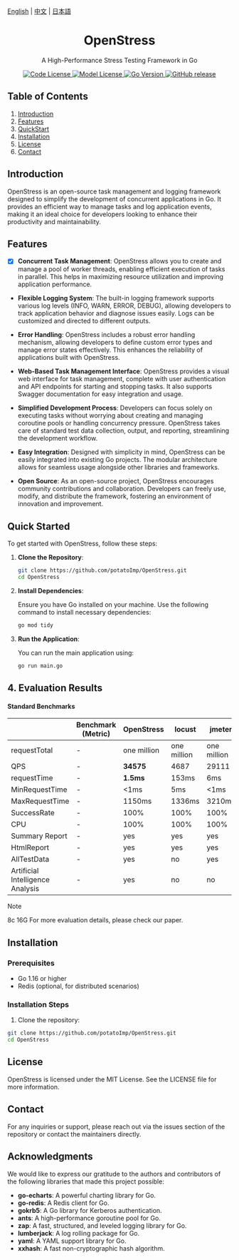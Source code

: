 [English](./README-en.md) |
[中文](./README-zh.md) |
[日本語](./README-ja.md)

<div align="center">
  <h1>OpenStress</h1>
  <p>A High-Performance Stress Testing Framework in Go</p>
  
  <a href="https://github.com/potatoImp/OpenStress/blob/main/LICENSE-CODE">
    <img alt="Code License" src="https://img.shields.io/badge/Code_License-MIT-f5de53?&color=f5de53"/>
  </a>
  <a href="https://github.com/potatoImp/OpenStress/blob/main/LICENSE-MODEL">
    <img alt="Model License" src="https://img.shields.io/badge/Model_License-Model_Agreement-f5de53?&color=f5de53"/>
  </a>
  <a href="https://golang.org/doc/install">
    <img alt="Go Version" src="https://img.shields.io/badge/Go-%3E%3D%201.16-blue"/>
  </a>
  <a href="https://github.com/potatoImp/OpenStress/releases">
    <img alt="GitHub release" src="https://img.shields.io/github/v/release/potatoImp/OpenStress?color=brightgreen"/>
  </a>
</div>

## Table of Contents

1. [Introduction](#introduction)
2. [Features](#features)
3. [QuickStart](#quick-started)
4. [Installation](#Installation)
5. [License](#license)
6. [Contact](#contact)

## Introduction

OpenStress is an open-source task management and logging framework designed to simplify the development of concurrent applications in Go. It provides an efficient way to manage tasks and log application events, making it an ideal choice for developers looking to enhance their productivity and maintainability.

## Features

- [x] **Concurrent Task Management**: OpenStress allows you to create and manage a pool of worker threads, enabling efficient execution of tasks in parallel. This helps in maximizing resource utilization and improving application performance.

- **Flexible Logging System**: The built-in logging framework supports various log levels (INFO, WARN, ERROR, DEBUG), allowing developers to track application behavior and diagnose issues easily. Logs can be customized and directed to different outputs.

- **Error Handling**: OpenStress includes a robust error handling mechanism, allowing developers to define custom error types and manage error states effectively. This enhances the reliability of applications built with OpenStress.

- **Web-Based Task Management Interface**: OpenStress provides a visual web interface for task management, complete with user authentication and API endpoints for starting and stopping tasks. It also supports Swagger documentation for easy integration and usage.

- **Simplified Development Process**: Developers can focus solely on executing tasks without worrying about creating and managing coroutine pools or handling concurrency pressure. OpenStress takes care of standard test data collection, output, and reporting, streamlining the development workflow.

- **Easy Integration**: Designed with simplicity in mind, OpenStress can be easily integrated into existing Go projects. The modular architecture allows for seamless usage alongside other libraries and frameworks.

- **Open Source**: As an open-source project, OpenStress encourages community contributions and collaboration. Developers can freely use, modify, and distribute the framework, fostering an environment of innovation and improvement.

## Quick Started

To get started with OpenStress, follow these steps:

1. **Clone the Repository**:
   ```bash
   git clone https://github.com/potatoImp/OpenStress.git
   cd OpenStress
2. **Install Dependencies**:

   Ensure you have Go installed on your machine. Use the following command to install necessary dependencies:
   ```bash
   go mod tidy
4. **Run the Application**:
  
   You can run the main application using:
   ```bash
   go run main.go


## 4. Evaluation Results
#### Standard Benchmarks

<div align="center">


|  | Benchmark (Metric) | OpenStress | locust | jmeter | - | - |
|---|-------------------|----------|--------|-------------|---------------|---------|
| requestTotal | - | one million | one million | one million | Dense | MoE |
| QPS | - | **34575** | 4687 | 29111 | - | - |
| requestTime | - | **1.5ms** | 153ms | 6ms | - | - |
| MinRequestTime | - | <1ms | 5ms | <1ms | - | - |
| MaxRequestTime | - | 1150ms | 1336ms | 3210ms | - | - |
| SuccessRate | - | 100% | 100% | 100% | - | - |
| CPU | - | 100% | 100% | 100% | - | - |
| Summary Report | - | yes | yes | yes | - | - |
| HtmlReport | - | yes | yes | yes | - | - |
| AllTestData | - | yes | no | yes | - | - |
| Artificial Intelligence Analysis| - | yes | no | no | - | - |






</div>

> [!NOTE]
> 8c 16G
> For more evaluation details, please check our paper. 


## Installation

### Prerequisites

- Go 1.16 or higher
- Redis (optional, for distributed scenarios)

### Installation Steps

1. Clone the repository:
```bash
git clone https://github.com/potatoImp/OpenStress.git
cd OpenStress
```

## License
OpenStress is licensed under the MIT License. See the LICENSE file for more information.

## Contact
For any inquiries or support, please reach out via the issues section of the repository or contact the maintainers directly.


## Acknowledgments

We would like to express our gratitude to the authors and contributors of the following libraries that made this project possible:

- **go-echarts**: A powerful charting library for Go.
- **go-redis**: A Redis client for Go.
- **gokrb5**: A Go library for Kerberos authentication.
- **ants**: A high-performance goroutine pool for Go.
- **zap**: A fast, structured, and leveled logging library for Go.
- **lumberjack**: A log rolling package for Go.
- **yaml**: A YAML support library for Go.
- **xxhash**: A fast non-cryptographic hash algorithm.
